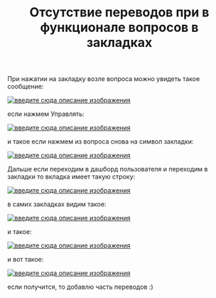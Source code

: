 ﻿---
title: "Отсутствие переводов при в функционале вопросов в закладках"
se.owner.user_id: 238742
se.owner.display_name: "Andrew"
se.owner.link: "https://ru.meta.stackoverflow.com/users/238742/andrew"
se.link: "https://ru.meta.stackoverflow.com/questions/12228/%d0%9e%d1%82%d1%81%d1%83%d1%82%d1%81%d1%82%d0%b2%d0%b8%d0%b5-%d0%bf%d0%b5%d1%80%d0%b5%d0%b2%d0%be%d0%b4%d0%be%d0%b2-%d0%bf%d1%80%d0%b8-%d0%b2-%d1%84%d1%83%d0%bd%d0%ba%d1%86%d0%b8%d0%be%d0%bd%d0%b0%d0%bb%d0%b5-%d0%b2%d0%be%d0%bf%d1%80%d0%be%d1%81%d0%be%d0%b2-%d0%b2-%d0%b7%d0%b0%d0%ba%d0%bb%d0%b0%d0%b4%d0%ba%d0%b0%d1%85"
se.question_id: 12228
se.post_type: question
---
<p>При нажатии на закладку возле вопроса можно увидеть такое сообщение:</p>
<p><a href="https://i.stack.imgur.com/gsd0B.png" rel="nofollow noreferrer"><img src="https://i.stack.imgur.com/gsd0B.png" alt="введите сюда описание изображения" /></a></p>
<p>если нажмем Управлять:</p>
<p><a href="https://i.stack.imgur.com/ChEXy.png" rel="nofollow noreferrer"><img src="https://i.stack.imgur.com/ChEXy.png" alt="введите сюда описание изображения" /></a></p>
<p>и такое если нажмем из вопроса снова на символ закладки:</p>
<p><a href="https://i.stack.imgur.com/oX3b4.png" rel="nofollow noreferrer"><img src="https://i.stack.imgur.com/oX3b4.png" alt="введите сюда описание изображения" /></a></p>
<p>Дальше если переходим в дашборд пользователя и переходим в закладки то вкладка имеет такую строку:</p>
<p><a href="https://i.stack.imgur.com/AWhOe.png" rel="nofollow noreferrer"><img src="https://i.stack.imgur.com/AWhOe.png" alt="введите сюда описание изображения" /></a></p>
<p>в самих закладках видим такое:</p>
<p><a href="https://i.stack.imgur.com/5o9C2.png" rel="nofollow noreferrer"><img src="https://i.stack.imgur.com/5o9C2.png" alt="введите сюда описание изображения" /></a></p>
<p>и такое:</p>
<p><a href="https://i.stack.imgur.com/VF1Hg.png" rel="nofollow noreferrer"><img src="https://i.stack.imgur.com/VF1Hg.png" alt="введите сюда описание изображения" /></a></p>
<p>и вот такое:</p>
<p><a href="https://i.stack.imgur.com/7wUzt.png" rel="nofollow noreferrer"><img src="https://i.stack.imgur.com/7wUzt.png" alt="введите сюда описание изображения" /></a></p>
<p>если получится, то добавлю часть переводов :)</p>
